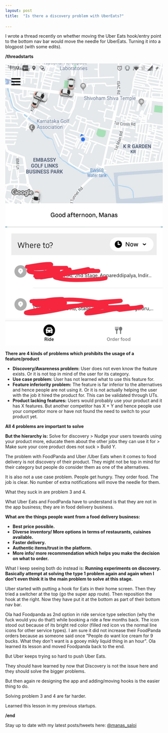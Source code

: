 ```yaml
---
layout: post
title:  "Is there a discovery problem with UberEats?"

---
```

I wrote a thread recently on whether moving the Uber Eats hook/entry point to the bottom nav bar would move the needle for UberEats. Turning it into a blogpost (with some edits).

**/threadstarts**

![UberEats in bottom nav bar](/assets/img/uber_eats.png)


**There are 4 kinds of problems which prohibits the usage of a feature/product**
 + **Discovery/Awareness problem:** User does not even know the feature exists. Or it is not top in mind of the user for its category.
 + **Use case problem:** User has not learned what to use this feature for.
 + **Feature inferiority problem:** The feature is far inferior to the alternatives and hence people are not using it. Or it is not actually helping the user with the job it hired the product for. This can be validated through UTs.
 + **Product lacking features:** Users would probably use your product and it has X features. But another competitor has X + Y and hence people use your competitor more or have not found the need to switch to your product yet.

**All 4 problems are important to solve**

**But the hierarchy is:** Solve for discovery > Nudge your users towards using your product more, educate them about the other jobs they can use it for > Make sure your core product does not suck > Build Y.

The problem with FoodPanda and Uber /Uber Eats when it comes to food delivery is not discovery of their product. They might not be top in mind for their category but people do consider them as one of the alternatives.

It is also not a use case problem. People get hungry. They order food. The job is clear. No number of extra notifications will move the needle for them.

What they suck in are problem 3 and 4.

What Uber Eats and FoodPanda have to understand is that they are not in the app business; they are in food delivery business.

**What are the things people want from a food delivery business:**

 + **Best price possible.**
 + **Diverse inventory/ More options in terms of restaurants, cuisines available.**
 + **Faster delivery.**
 + **Authentic items/trust in the platform.**
 + **More info/ more recommendation which helps you make the decision on what to order.**

What I keep seeing both do instead is: **Running experiments on discovery. Basically attempt at solving the type 1 problem again and again when I don't even think it is the main problem to solve at this stage.**

Uber started with putting a hook for Eats in their home screen. Then they tried a switcher at the top (go the super app route). Then reposition the hook at the right. Now they have put it at the bottom as part of their bottom nav bar.

Ola had Foodpanda as 2nd option in ride service type selection (why the fuck would you do that!) while booking a ride a few months back. The icon stood out because of its bright red color (filled red icon vs the normal line icons for other service types). I am sure it did not increase their FoodPanda orders because as someone said once "People do want Ice cream for 9 bucks. What they don't want is a gooey mikly liquid thing in an hour". Ola learned its lesson and moved Foodpanda back to the end.

But Uber keeps trying so hard to push Uber Eats.

They should have learned by now that Discovery is not the issue here and they should solve the bigger problems.

But then again re designing the app and adding/moving hooks is the easier thing to do.

Solving problem 3 and 4 are far harder.

Learned this lesson in my previous startups.

**/end**


Stay up to date with my latest posts/tweets here: [@manas_saloi](http://twitter.com/manas_saloi)
